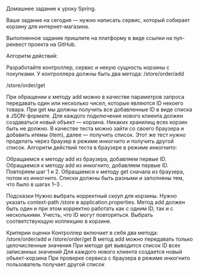 Домашнее задание к уроку Spring.

Ваше задание на сегодня — нужно написать сервис, который собирает корзину для интернет-магазина.

Выполненное задание пришлите на платформу в виде ссылки на пул-реквест проекта на GitHub.

Алгоритм действий:

 Разработайте контроллер, сервис и некую сущность корзины с покупками.
 У контроллера должны быть два метода:
/store/order/add

/store/order/get

 При обращении к методу add можно в качестве параметров запроса передавать один или несколько чисел, которые являются ID некоего товара.
 При get мы должны получить все добавленные ID в виде списка в JSON-формате.
 Для каждого подключения нового клиента должен создаваться новый объект — корзина.
 Никаких хранилищ всех корзин быть не должно.
 В качестве теста можно зайти со своего браузера и добавить итемы (item), далее — получить список.
 Этот же тест нужно проделать через браузер в режиме инкогнито и получить другой список.
Алгоритм действий теста в браузере в режиме инкогнито:

 Обращаемся к методу add из браузера, добавляем первые ID.
 Обращаемся к методу add из инкогнито, добавляем первые ID.
 Повторяем шаг 1 и 2.
 Обращаемся к методу get сначала из браузера, потом из инкогнито. Списки должны быть разными и заполнены тем, что было в шагах 1–3 .
 
 
 
 
 Подсказки
 Нужно выбрать корректный скоуп для корзины.
 Нужно указать context-path /store в application.properties.
 Метод add должен быть один и при этом корректно работать как с одним ID, так и с несколькими.
 Учесть, что ID могут повторяться. Выбрать соответствующую коллекцию в корзине.
 
 
 Критерии оценки
 Контроллер включает в себя два метода: /store/order/add и /store/order/get
 В метод add можно передавать только целочисленные значения
 При методе get выводится список ID всех записанных значений
 Для каждого нового клиента создается новый объект-корзина
 При проверке сервиса с браузера в режиме инкогнито пользователь получает другой список
